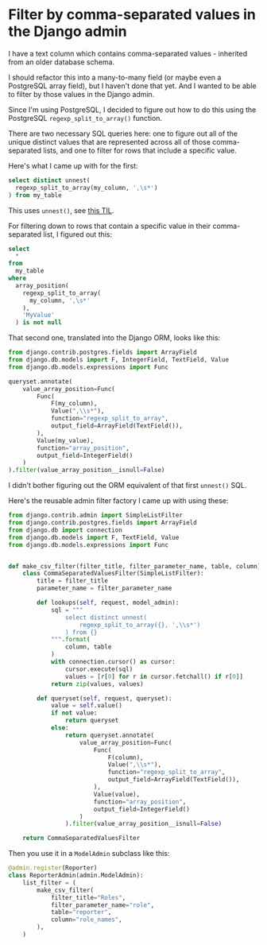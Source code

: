 # Filter by comma-separated values in the Django admin

I have a text column which contains comma-separated values - inherited from an older database schema.

I should refactor this into a many-to-many field (or maybe even a PostgreSQL array field), but I haven't done that yet. And I wanted to be able to filter by those values in the Django admin.

Since I'm using PostgreSQL, I decided to figure out how to do this using the PostgreSQL `regexp_split_to_array()` function.

There are two necessary SQL queries here: one to figure out all of the unique distinct values that are represented across all of those comma-separated lists, and one to filter for rows that include a specific value.

Here's what I came up with for the first:

```sql
select distinct unnest(
  regexp_split_to_array(my_column, ',\s*')
) from my_table
```
This uses `unnest()`, see [this TIL](https://til.assahbismark.com/postgresql/unnest-csv).

For filtering down to rows that contain a specific value in their comma-separated list, I figured out this:

```sql
select
  *
from
  my_table
where
  array_position(
    regexp_split_to_array(
      my_column, ',\s*'
    ),
    'MyValue'
  ) is not null
```
That second one, translated into the Django ORM, looks like this:
```python
from django.contrib.postgres.fields import ArrayField
from django.db.models import F, IntegerField, TextField, Value
from django.db.models.expressions import Func

queryset.annotate(
    value_array_position=Func(
        Func(
            F(my_column),
            Value(",\\s*"),
            function="regexp_split_to_array",
            output_field=ArrayField(TextField()),
        ),
        Value(my_value),
        function="array_position",
        output_field=IntegerField()
    )
).filter(value_array_position__isnull=False)
```
I didn't bother figuring out the ORM equivalent of that first `unnest()` SQL.

Here's the reusable admin filter factory I came up with using these:

```python
from django.contrib.admin import SimpleListFilter
from django.contrib.postgres.fields import ArrayField
from django.db import connection
from django.db.models import F, TextField, Value
from django.db.models.expressions import Func


def make_csv_filter(filter_title, filter_parameter_name, table, column):
    class CommaSeparatedValuesFilter(SimpleListFilter):
        title = filter_title
        parameter_name = filter_parameter_name

        def lookups(self, request, model_admin):
            sql = """
                select distinct unnest(
                    regexp_split_to_array({}, ',\\s*')
                ) from {}
            """.format(
                column, table
            )
            with connection.cursor() as cursor:
                cursor.execute(sql)
                values = [r[0] for r in cursor.fetchall() if r[0]]
            return zip(values, values)

        def queryset(self, request, queryset):
            value = self.value()
            if not value:
                return queryset
            else:
                return queryset.annotate(
                    value_array_position=Func(
                        Func(
                            F(column),
                            Value(",\\s*"),
                            function="regexp_split_to_array",
                            output_field=ArrayField(TextField()),
                        ),
                        Value(value),
                        function="array_position",
                        output_field=IntegerField()
                    )
                ).filter(value_array_position__isnull=False)

    return CommaSeparatedValuesFilter
```
Then you use it in a `ModelAdmin` subclass like this:
```python
@admin.register(Reporter)
class ReporterAdmin(admin.ModelAdmin):
    list_filter = (
        make_csv_filter(
            filter_title="Roles",
            filter_parameter_name="role",
            table="reporter",
            column="role_names",
        ),
    )
```
